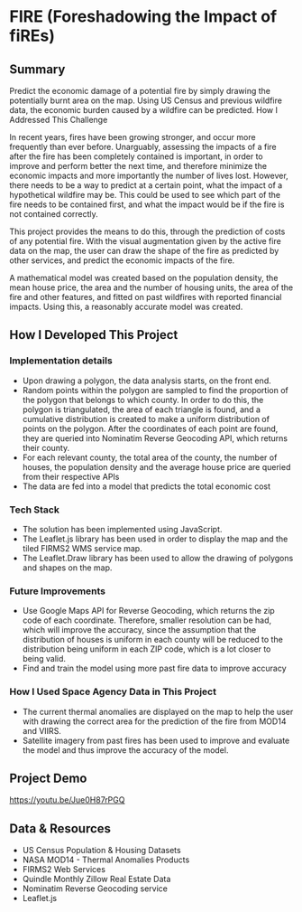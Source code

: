 
# FIRE (Foreshadowing the Impact of fiREs)

## Summary

Predict the economic damage of a potential fire by simply drawing the potentially burnt area on the map. Using US Census and previous wildfire data, the economic burden caused by a wildfire can be predicted.
How I Addressed This Challenge

In recent years, fires have been growing stronger, and occur more frequently than ever before. Unarguably, assessing the impacts of a fire after the fire has been completely contained is important, in order to improve and perform better the next time, and therefore minimize the economic impacts and more importantly the number of lives lost. However, there needs to be a way to predict at a certain point, what the impact of a hypothetical wildfire may be. This could be used to see which part of the fire needs to be contained first, and what the impact would be if the fire is not contained correctly.

This project provides the means to do this, through the prediction of costs of any potential fire. With the visual augmentation given by the active fire data on the map, the user can draw the shape of the fire as predicted by other services, and predict the economic impacts of the fire.

A mathematical model was created based on the population density, the mean house price, the area and the number of housing units, the area of the fire and other features, and fitted on past wildfires with reported financial impacts. Using this, a reasonably accurate model was created.

## How I Developed This Project

### Implementation details

- Upon drawing a polygon, the data analysis starts, on the front end.
- Random points within the polygon are sampled to find the proportion of the polygon that belongs to which county. In order to do this, the polygon is triangulated, the area of each triangle is found, and a cumulative distribution is created to make a uniform distribution of points on the polygon. After the coordinates of each point are found, they are queried into Nominatim Reverse Geocoding API, which returns their county.
- For each relevant county, the total area of the county, the number of houses, the population density and the average house price are queried from their respective APIs
- The data are fed into a model that predicts the total economic cost

### Tech Stack

- The solution has been implemented using JavaScript.
- The Leaflet.js library has been used in order to display the map and the tiled FIRMS2 WMS service map.
- The Leaflet.Draw library has been used to allow the drawing of polygons and shapes on the map.

### Future Improvements

- Use Google Maps API for Reverse Geocoding, which returns the zip code of each coordinate. Therefore, smaller resolution can be had, which will improve the accuracy, since the assumption that the distribution of houses is uniform in each county will be reduced to the distribution being uniform in each ZIP code, which is a lot closer to being valid.
- Find and train the model using more past fire data to improve accuracy

### How I Used Space Agency Data in This Project

- The current thermal anomalies are displayed on the map to help the user with drawing the correct area for the prediction of the fire from MOD14 and VIIRS.
- Satellite imagery from past fires has been used to improve and evaluate the model and thus improve the accuracy of the model.

## Project Demo

<https://youtu.be/Jue0H87rPGQ>

## Data & Resources

- US Census Population & Housing Datasets
- NASA MOD14 - Thermal Anomalies Products
- FIRMS2 Web Services
- Quindle Monthly Zillow Real Estate Data
- Nominatim Reverse Geocoding service
- Leaflet.js
